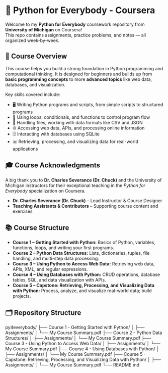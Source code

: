 # 🐍 Python for Everybody - Coursera

Welcome to my **Python for Everybody** coursework repository from **University of Michigan** on Coursera!  
This repo contains assignments, practice problems, and notes — all organized week-by-week.

## 🎯 Course Overview

This course helps you build a strong foundation in Python programming and computational thinking. It is designed for beginners and builds up from **basic programming concepts** to more **advanced topics** like web data, databases, and visualization.  

Key skills covered include:

- 🖥️ Writing Python programs and scripts, from simple scripts to structured programs  
- 🔄 Using loops, conditionals, and functions to control program flow  
- 📂 Handling files, working with data formats like CSV and JSON  
- 🌐 Accessing web data, APIs, and processing online information  
- 🗄️ Interacting with databases using SQLite  
- 📊 Retrieving, processing, and visualizing data for real-world applications

## 🎓 Course Acknowledgments

A big thank you to **Dr. Charles Severance (Dr. Chuck)** and the University of Michigan instructors for their exceptional teaching in the *Python for Everybody* specialization on Coursera.

- **Dr. Charles Severance (Dr. Chuck)** – Lead Instructor & Course Designer  
- **Teaching Assistants & Contributors** – Supporting course content and exercises  

## 📚 Course Structure

- **Course 1 – Getting Started with Python:** Basics of Python, variables, functions, loops, and writing your first programs.  
- **Course 2 – Python Data Structures:** Lists, dictionaries, tuples, file handling, and multi-step data processing.  
- **Course 3 – Using Python to Access Web Data:** Retrieving web data, APIs, XML, and regular expressions.  
- **Course 4 – Using Databases with Python:** CRUD operations, database tables, SQL, and data visualization with APIs.  
- **Course 5 – Capstone: Retrieving, Processing, and Visualizing Data with Python:** Process, analyze, and visualize real-world data; build projects.


## 🗂 Repository Structure
py4everybody/
├── Course 1 - Getting Started with Python/
│   ├── Assignments/
│   └── My Course Summary.pdf
├── Course 2 - Python Data Structures/
│   ├── Assignments/
│   └── My Course Summary.pdf
├── Course 3 - Using Python to Access Web Data/
│   ├── Assignments/
│   └── My Course Summary.pdf
├── Course 4 - Using Databases with Python/
│   ├── Assignments/
│   └── My Course Summary.pdf
├── Course 5 - Capstone: Retrieving, Processing, and Visualizing Data with Python/
│   ├── Assignments/
│   └── My Course Summary.pdf
└── README.md


